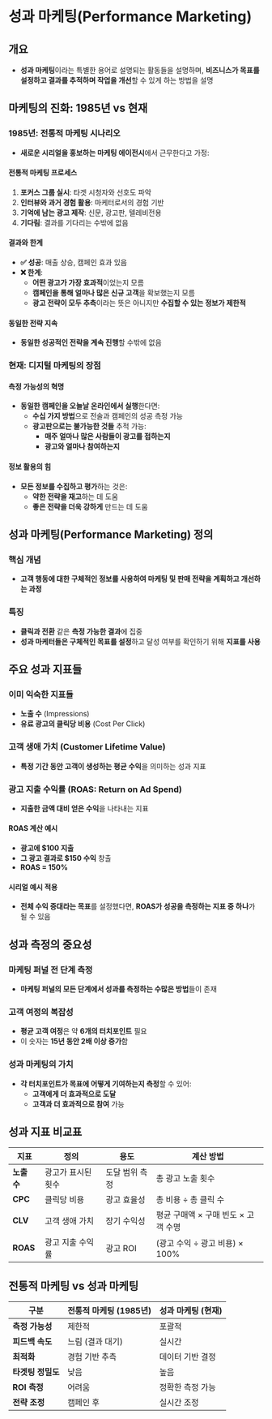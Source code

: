 # 성과 마케팅(Performance Marketing) 

## 개요
- **성과 마케팅**이라는 특별한 용어로 설명되는 활동들을 설명하며, **비즈니스가 목표를 설정하고 결과를 추적하며 작업을 개선**할 수 있게 하는 방법을 설명

## 마케팅의 진화: 1985년 vs 현재

### 1985년: 전통적 마케팅 시나리오
- **새로운 시리얼을 홍보하는 마케팅 에이전시**에서 근무한다고 가정:

#### 전통적 마케팅 프로세스
1. **포커스 그룹 실시**: 타겟 시청자와 선호도 파악
2. **인터뷰와 과거 경험 활용**: 마케터로서의 경험 기반
3. **기억에 남는 광고 제작**: 신문, 광고판, 텔레비전용
4. **기다림**: 결과를 기다리는 수밖에 없음

#### 결과와 한계
- **✅ 성공**: 매출 상승, 캠페인 효과 있음
- **❌ 한계**: 
  - **어떤 광고가 가장 효과적**이었는지 모름
  - **캠페인을 통해 얼마나 많은 신규 고객**을 확보했는지 모름
  - **광고 전략이 모두 추측**이라는 뜻은 아니지만 **수집할 수 있는 정보가 제한적**

#### 동일한 전략 지속
- **동일한 성공적인 전략을 계속 진행**할 수밖에 없음

### 현재: 디지털 마케팅의 장점

#### 측정 가능성의 혁명
- **동일한 캠페인을 오늘날 온라인에서 실행**한다면:
  - **수십 가지 방법**으로 전술과 캠페인의 성공 측정 가능
  - **광고판으로는 불가능한 것들** 추적 가능:
    - **매주 얼마나 많은 사람들이 광고를 접하는지**
    - **광고와 얼마나 참여하는지**

#### 정보 활용의 힘
- **모든 정보를 수집하고 평가**하는 것은:
  - **약한 전략을 재고**하는 데 도움
  - **좋은 전략을 더욱 강하게** 만드는 데 도움

## 성과 마케팅(Performance Marketing) 정의

### 핵심 개념
- **고객 행동에 대한 구체적인 정보를 사용하여 마케팅 및 판매 전략을 계획하고 개선하는 과정**

### 특징
- **클릭과 전환** 같은 **측정 가능한 결과**에 집중
- **성과 마케터들은 구체적인 목표를 설정**하고 달성 여부를 확인하기 위해 **지표를 사용**

## 주요 성과 지표들

### 이미 익숙한 지표들
- **노출 수** (Impressions)
- **유료 광고의 클릭당 비용** (Cost Per Click)

### 고객 생애 가치 (Customer Lifetime Value)
- **특정 기간 동안 고객이 생성하는 평균 수익**을 의미하는 성과 지표

### 광고 지출 수익률 (ROAS: Return on Ad Spend)
- **지출한 금액 대비 얻은 수익**을 나타내는 지표

#### ROAS 계산 예시
- **광고에 $100 지출**
- **그 광고 결과로 $150 수익** 창출
- **ROAS = 150%**

#### 시리얼 예시 적용
- **전체 수익 증대라는 목표**를 설정했다면, **ROAS가 성공을 측정하는 지표 중 하나**가 될 수 있음

## 성과 측정의 중요성

### 마케팅 퍼널 전 단계 측정
- **마케팅 퍼널의 모든 단계에서 성과를 측정하는 수많은 방법**들이 존재

### 고객 여정의 복잡성
- **평균 고객 여정**은 약 **6개의 터치포인트** 필요
- 이 숫자는 **15년 동안 2배 이상 증가**함

### 성과 마케팅의 가치
- **각 터치포인트가 목표에 어떻게 기여하는지 측정**할 수 있어:
  - **고객에게 더 효과적으로 도달**
  - **고객과 더 효과적으로 참여** 가능

## 성과 지표 비교표

| 지표 | 정의 | 용도 | 계산 방법 |
|------|------|------|-----------|
| **노출 수** | 광고가 표시된 횟수 | 도달 범위 측정 | 총 광고 노출 횟수 |
| **CPC** | 클릭당 비용 | 광고 효율성 | 총 비용 ÷ 총 클릭 수 |
| **CLV** | 고객 생애 가치 | 장기 수익성 | 평균 구매액 × 구매 빈도 × 고객 수명 |
| **ROAS** | 광고 지출 수익률 | 광고 ROI | (광고 수익 ÷ 광고 비용) × 100% |

## 전통적 마케팅 vs 성과 마케팅

| 구분 | 전통적 마케팅 (1985년) | 성과 마케팅 (현재) |
|------|------------------------|-------------------|
| **측정 가능성** | 제한적 | 포괄적 |
| **피드백 속도** | 느림 (결과 대기) | 실시간 |
| **최적화** | 경험 기반 추측 | 데이터 기반 결정 |
| **타겟팅 정밀도** | 낮음 | 높음 |
| **ROI 측정** | 어려움 | 정확한 측정 가능 |
| **전략 조정** | 캠페인 후 | 실시간 조정 |
